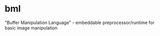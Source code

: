 # bml

"Buffer Manipulation Language" - embeddable preprocessor/runtime for basic image manipulation
